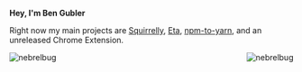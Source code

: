 **Hey, I'm Ben Gubler**

Right now my main projects are [Squirrelly](https://squirrelly.js.org), [Eta](https://eta.js.org), [npm-to-yarn](https://github.com/nebrelbug/npm-to-yarn), and an unreleased Chrome Extension.

<img align="left" src="https://github-readme-stats.vercel.app/api?username=nebrelbug&show_icons=true" alt="nebrelbug" />


<p align="right"> <img src="https://komarev.com/ghpvc/?username=nebrelbug" alt="nebrelbug" /> </p>
